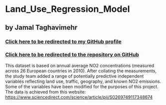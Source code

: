 # Land_Use_Regression_Model
## by Jamal Taghavimehr

### [Click here to be redirected to my GitHub profile](https://github.com/jamalmehr19)
### [Click here to be redirected to the repository on GitHub](https://github.com/jamalmehr19/Land_Use_Regression_Model)

This dataset is based on annual average NO2 concentrations (measured across 26 European countries in 2010). After collating the measurements, the study team added a range of potentially predictive independent variables reflecting land use, traffic, geography, and known NO2 emissions. Some of the variables have been modified for the purposes of this project.
The data is achieved from this website: https://www.sciencedirect.com/science/article/pii/S0269749117348674
